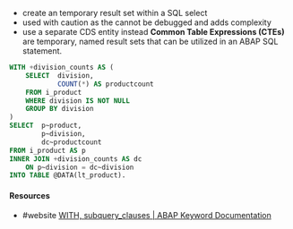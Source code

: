 - create an temporary result set within a SQL select
- used with caution as the cannot be debugged and adds complexity
- use a separate CDS entity instead
**Common Table Expressions (CTEs)** are temporary, named result sets that can be utilized in an ABAP SQL statement.

```SQL
WITH +division_counts AS (
	SELECT  division,
			COUNT(*) AS productcount
	FROM i_product
	WHERE division IS NOT NULL
	GROUP BY division
)
SELECT  p~product,
		p~division,
		dc~productcount
FROM i_product AS p
INNER JOIN +division_counts AS dc
	ON p~division = dc~division
INTO TABLE @DATA(lt_product).
```


#### Resources
- #website [WITH, subquery_clauses | ABAP Keyword Documentation](https://help.sap.com/doc/abapdocu_cp_index_htm/CLOUD/en-US/ABAPWITH_SUBQUERY.html)

